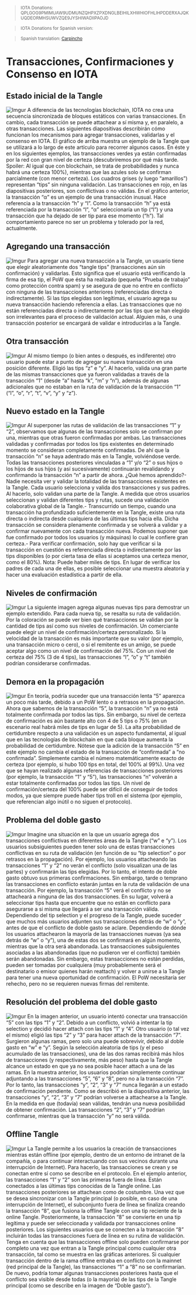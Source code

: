 ><sup>IOTA Donations: QPLGOG9PMIMUAW9UDMUNZQHPXZPXDNGLBEIHILXHWHIOFHLIHPDDERXAJQKUQDEORMHSUWVZQE9JYSHIWADIIPAOJD</sup>

><sup>IOTA Donations for Spanish version:</sup>

><sup>Spanish translation: <a href="http://www.iotahispano.com/2017/11/07/transacciones-confirmaciones-y-consenso-en-iota/" target="_blank">Carpincho</a>

# Transacciones, Confirmaciones y Consenso en IOTA
## Estado inicial de la Tangle
![Imgur](https://i.imgur.com/nJEE6Gp.png)
A diferencia de las tecnologías blockchain, IOTA no crea una secuencia sincronizada de bloques estáticos con varias transacciones. En cambio, cada transacción se puede attachear a sí misma y, en paralelo, a otras transacciones. Las siguientes diapositivas describirán cómo funcionan los mecanismos para agregar transacciones, validarlas y el consenso en IOTA.
El gráfico de arriba muestra un ejemplo de la Tangle que se utilizará a lo largo de este artículo para recorrer algunos casos. En éste y en los siguientes ejemplos, las transacciones verdes ya están confirmadas por la red con gran nivel de certeza (descubriremos por qué más tarde. Spoiler: Al igual que con blockchain, se trata de probabilidades y nunca habrá una certeza 100%), mientras que las azules solo se confirman parcialmente (con menor certeza). Los cuadros grises (y luego “amarillos”) representan “tips” sin ninguna validación. Las transacciones en rojo, en las diapositivas posteriores, son conflictivas o no válidas.
En el gráfico anterior, la transacción “α” es un ejemplo de una transacción inusual. Hace referencia a la transacción “h” y “l”. Como la transacción “h” ya está referenciada por la transacción “l”, “α” seleccionaría un tip (“l”) y una transacción que ha dejado de ser tip para ese momento (“h”). Tal comportamiento parece no ser un problema y tolerado por la red, actualmente.

## Agregando una transacción
![Imgur](https://i.imgur.com/jnl4F7n.png)
Para agregar una nueva transacción a la Tangle, un usuario tiene que elegir aleatoriamente dos “tangle tips” (transacciones aún sin confirmación) y validarlas. Esto significa que el usuario está verificando la firma de esa tip, el PoW que ésta ha realizado (pequeña “Prueba de trabajo” como protección contra spam) y se asegura de que no entre en conflicto con ninguna de las transacciones anteriores (referenciadas directa o indirectamente). Si las tips elegidas son legítimas, el usuario agrega su nueva transacción haciendo referencia a ellas.
Las transacciones que no están referenciadas directa o indirectamente por las tips que se han elegido son irrelevantes para el proceso de validación actual. Alguien más, o una transacción posterior se encargará de validar e introducirlas a la Tangle.
## Otra transacción
![Imgur](https://i.imgur.com/9cLQIS5.png)
Al mismo tiempo (o bien antes o después, es indiferente) otro usuario puede estar a punto de agregar su nueva transacción en una posición diferente. Eligió las tips “z” e “y”. Al hacerlo, valida una gran parte de las mismas transacciones que ya fueron validadas a través de la transacción “1” (desde “a” hasta “k”, “m” y “n”), además de algunas adicionales que no estaban en la ruta de validación de la transacción “1” (“l”, “o”, “r”, “t”, “v”, “y” y “z”).

## Nuevo estado en la Tangle
![Imgur](https://i.imgur.com/0VrE8BE.png)
Al superponer las rutas de validación de las transacciones “1” y “2”, observamos que algunas de las transacciones solo se confirman por una, mientras que otras fueron confirmadas por ambas. Las transacciones validadas y confirmadas por todos los tips existentes en determinado momento se consideran completamente confirmadas. De ahí que la transacción “n” se haya adentrado más en la Tangle, volviéndose verde. Todas las transacciones posteriores vinculadas a “1” y/o “2” o sus hijos o los hijos de sus hijos (y así sucesivamente) continuarán revalidando y confirmando la transacción “n” a partir de ahora.
¿Qué hemos aprendido?- Nadie necesita ver y validar la totalidad de las transacciones existentes en la Tangle. Cada usuario selecciona y valida dos transacciones y sus padres. Al hacerlo, solo validan una parte de la Tangle. A medida que otros usuarios seleccionan y validan diferentes tips y rutas, sucede una validación colaborativa global de la Tangle.- Transcurrido un tiempo, cuando una transacción ha profundizado suficientemente en la Tangle, existe una ruta directa o indirecta desde cualquiera de las últimas tips hacia ella. Dicha transacción se considera plenamente confirmada y se volverá a validar y a confirmar nuevamente con cada transacción nueva. Podemos suponer que fue confirmado por todos los usuarios (y máquinas) lo cual le confiere gran certeza.- Para verificar confirmación, solo hay que verificar si la transacción en cuestión es referenciada directa o indirectamente por las tips disponibles (o por cierta tasa de ellas si aceptamos una certeza menor, como el 80%). Nota: Puede haber miles de tips. En lugar de verificar los padres de cada una de ellas, es posible seleccionar una muestra aleatoria y hacer una evaluación estadística a partir de ella.

## Niveles de confirmación
![Imgur](https://i.imgur.com/s1oERZN.png)
La siguiente imagen agrega algunas nuevas tips para demostrar un ejemplo extendido. Para cada nueva tip, se resalta su ruta de validación. Por la coloración se puede ver bien qué transacciones se validan por la cantidad de tips así como sus niveles de confirmación.
Un comerciante puede elegir un nivel de confirmación/certeza personalizado. Si la velocidad de la transacción es más importante que su valor (por ejemplo, una transacción micro o cero), o si el remitente es un amigo, se puede aceptar algo como un nivel de confirmación del 75%. Con un nivel de certeza del 75% (3 de 4 tips), las transacciones “l”, “o” y “t” también podrían considerarse confirmadas.

## Demora en la propagación
![Imgur](https://i.imgur.com/QLPpmKA.png)
En teoría, podría suceder que una transacción lenta “5” aparezca un poco más tarde, debido a un PoW lento o a retrasos en la propagación. Ahora que sabemos de la transacción “5”, la transacción “n” ya no está totalmente confirmada por todos las tips. Sin embargo, su nivel de certeza de confirmación es aún bastante alto con 4 de 5 tips o 75% (en un escenario real habrá miles de tips en lugar de 5). La alta probabilidad de certidumbre respecto a una validación es un aspecto fundamental, al igual que en las tecnologías de blockchain en que cada bloque aumenta la probabilidad de certidumbre.
Nótese que la adición de la transacción “5” en este ejemplo no cambia el estado de la transacción de “confirmada” a “no confirmada”. Simplemente cambia el número matemáticamente exacto de certeza (por ejemplo, si hubo 100 tips en total, del 100% al 99%). Una vez que se hayan realizado algunas referencias de transacciones posteriores (por ejemplo, la transacción “1” y “5”), las transacciones “n” volverán a estar totalmente confirmadas por todos las tips.
Un nivel de confirmación/certeza del 100% puede ser difícil de conseguir de todos modos, ya que siempre puede haber tips troll en el sistema (por ejemplo, que referencian algo inútil o no siguen el protocolo).

## Problema del doble gasto
![Imgur](https://i.imgur.com/DUsFpSA.png)
Imagine una situación en la que un usuario agrega dos transacciones conflictivas en diferentes áreas de la Tangle (“w” e “y”). Los usuarios subsiguientes pueden tener solo una de estas transacciones conflictivas en su ruta de validación (en función de su “tip selection” o por retrasos en la propagación). Por ejemplo, los usuarios attacheando las transacciones “1” y “2” no verán el conflicto (solo visualizan una de las partes) y confirmarán las tips elegidas. Por lo tanto, el intento de doble gasto obtuvo sus primeras confirmaciones. Sin embargo, tarde o temprano las transacciones en conflicto estarán juntas en la ruta de validación de una transacción. Por ejemplo, la transacción “5” verá el conflicto y no se attacheará a ninguna de las dos transacciones. En su lugar, volverá a seleccionar tips hasta que encuentre que no están en conflicto para asegurarse a si misma que llegará a ser una transacción válida.
Dependiendo del tip selection y el progreso de la Tangle, puede suceder que muchos más usuarios adjunten sus transacciones detrás de “w” o “y”, antes de que el conflicto de doble gasto se aclare. Dependiendo de dónde los usuarios attachearon la mayoría de las transacciones nuevas (ya sea detrás de “w” o “y”), una de estas dos se confirmará en algún momento, mientras que la otra será abandonada. Las transacciones subsiguientes asociadas a las abandonadas (que no pudieron ver el conflicto) también serán abandonadas. Sin embargo, estas transacciones no están perdidas, pueden ser tomadas por cualquiera (muy probablemente será el destinatario o emisor quienes harán reattach) y volver a unirse a la Tangle para tener una nueva oportunidad de confirmación. El PoW necesitaría ser rehecho, pero no se requieren nuevas firmas del remitente.
## Resolución del problema del doble gasto
![Imgur](https://i.imgur.com/pbOjVu1.png)
En la imagen anterior, un usuario intentó conectar una transacción “5” con las tips “1” y “2”. Debido a un conflicto, volvió a intentar la tip selection y decidió hacer attach con las tips “1” y “4”. Otro usuario (o tal vez el mismo) eligió las tips “2” y “3” para hacer attach de la transacción “7”. Surgieron algunas ramas, pero solo una puede sobrevivir, debido al doble gasto en “w” e “y”. Según la selección aleatoria de tips (y el peso acumulado de las transacciones), una de las dos ramas recibirá más hilos de transacciones (y respectivamente, más peso) hasta que la Tangle alcance un estado en que ya no sea posible hacer attach a una de las ramas. En la muestra anterior, los usuarios podrían simplemente continuar adjuntando a las transacciones “5”, “6” y “8”, pero no a la transacción “7”. Por lo tanto, las transacciones “y”, “2”, “3” y “7” nunca llegarán a un estado de confirmación pendiente.
Como se describió en la diapositiva anterior, las transacciones “y”, “2”, “3” y “7” podrían volverse a attachearse a la Tangle. En la medida en que (todavía) sean válidas, tendrán una nueva posibilidad de obtener confirmación. Las transacciones “2”, “3” y “7” podrían confirmarse, mientras que la transacción “y” no será válida.

## Offline Tangle
![Imgur](https://i.imgur.com/C0zaub3.png)
La Tangle permite a los usuarios la creación de transacciones mientras están offline (por ejemplo, dentro de un entorno de intranet de la compañía, o para continuar interactuando con sus vecinos durante una interrupción de Internet). Para hacerlo, las transacciones se crean y se conectan entre sí como se describe en el protocolo.
En el ejemplo anterior, las transacciones “1” y “2” son las primeras fuera de línea. Están conectados a las últimas tips conocidas de la Tangle online. Las transacciones posteriores se attachean como de costumbre. Una vez que se desea sincronizar con la Tangle principal (o posible, en caso de una interrupción de Internet), el subconjunto fuera de línea se finaliza creando la transacción “8”, que fusiona la offline Tangle con una tip reciente de la online Tangle. Posteriormente, la transacción “8” se convierte en una tip legítima y puede ser seleccionada y validada por transacciones online posteriores. Los siguientes usuarios que se conecten a la transacción “8” incluirán todas las transacciones fuera de línea en su rutina de validación.
Tenga en cuenta que las transacciones offline solo pueden confirmarse por completo una vez que entran a la Tangle principal como cualquier otra transacción, tal como se muestra en las gráficas anteriores. Si cualquier transacción dentro de la rama offline entraba en conflicto con la mainnet (red principal de la Tangle), las transacciones “1” a “8” no se confirmarían. De nuevo, podría tomar algunas transacciones posteriores hasta que el conflicto sea visible desde todas (o la mayoría) de las tips de la Tangle principal (como se describe en la imagen de “Doble gasto”).


